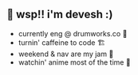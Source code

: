 ## 👋 wsp!! i'm devesh :)

- currently eng @ drumworks.co 🦄
- turnin' caffeine to code 🏗
- weekend & nav are my jam 🍉
- watchin' anime most of the time 👾
